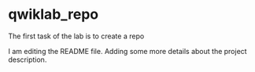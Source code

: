 # qwiklab_repo
The first task of the lab is to create a repo

I am editing the README file. Adding some more details about the project description.

